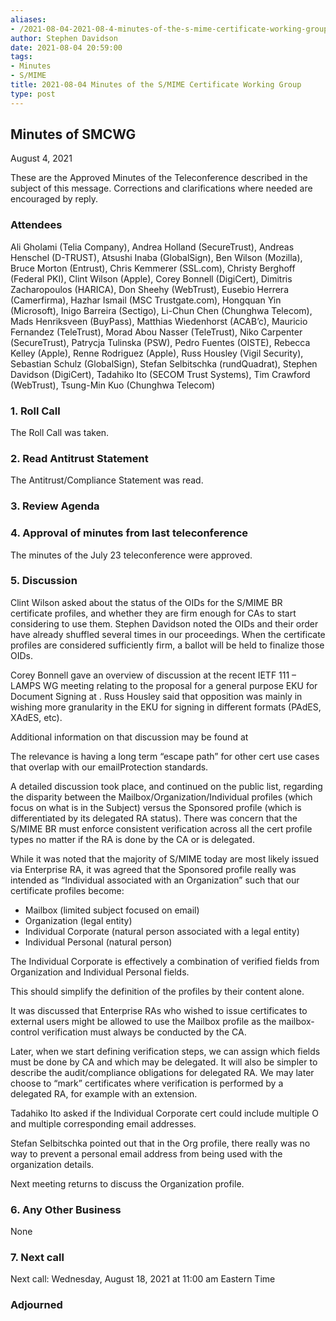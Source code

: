 ```yaml
---
aliases:
- /2021-08-04-2021-08-4-minutes-of-the-s-mime-certificate-working-group/
author: Stephen Davidson
date: 2021-08-04 20:59:00
tags:
- Minutes
- S/MIME
title: 2021-08-04 Minutes of the S/MIME Certificate Working Group
type: post
---
```


## Minutes of SMCWG 

August 4, 2021

These are the Approved Minutes of the Teleconference described in the subject of this message. Corrections and clarifications where needed are encouraged by reply.

### Attendees 

Ali Gholami (Telia Company), Andrea Holland (SecureTrust), Andreas Henschel (D-TRUST), Atsushi Inaba (GlobalSign), Ben Wilson (Mozilla), Bruce Morton (Entrust), Chris Kemmerer (SSL.com), Christy Berghoff (Federal PKI), Clint Wilson (Apple), Corey Bonnell (DigiCert), Dimitris Zacharopoulos (HARICA), Don Sheehy (WebTrust), Eusebio Herrera (Camerfirma), Hazhar Ismail (MSC Trustgate.com), Hongquan Yin (Microsoft), Inigo Barreira (Sectigo), Li-Chun Chen (Chunghwa Telecom), Mads Henriksveen (BuyPass), Matthias Wiedenhorst (ACAB’c), Mauricio Fernandez (TeleTrust), Morad Abou Nasser (TeleTrust), Niko Carpenter (SecureTrust), Patrycja Tulinska (PSW), Pedro Fuentes (OISTE), Rebecca Kelley (Apple), Renne Rodriguez (Apple), Russ Housley (Vigil Security), Sebastian Schulz (GlobalSign), Stefan Selbitschka (rundQuadrat), Stephen Davidson (DigiCert), Tadahiko Ito (SECOM Trust Systems), Tim Crawford (WebTrust), Tsung-Min Kuo (Chunghwa Telecom)

### 1. Roll Call 

The Roll Call was taken.

### 2. Read Antitrust Statement 

The Antitrust/Compliance Statement was read.

### 3. Review Agenda 

### 4. Approval of minutes from last teleconference 

The minutes of the July 23 teleconference were approved.

### 5. Discussion 

Clint Wilson asked about the status of the OIDs for the S/MIME BR certificate profiles, and whether they are firm enough for CAs to start considering to use them. Stephen Davidson noted the OIDs and their order have already shuffled several times in our proceedings. When the certificate profiles are considered sufficiently firm, a ballot will be held to finalize those OIDs.

Corey Bonnell gave an overview of discussion at the recent IETF 111 – LAMPS WG meeting relating to the proposal for a general purpose EKU for Document Signing at . Russ Housley said that opposition was mainly in wishing more granularity in the EKU for signing in different formats (PAdES, XAdES, etc).

Additional information on that discussion may be found at

The relevance is having a long term “escape path” for other cert use cases that overlap with our emailProtection standards.

A detailed discussion took place, and continued on the public list, regarding the disparity between the Mailbox/Organization/Individual profiles (which focus on what is in the Subject) versus the Sponsored profile (which is differentiated by its delegated RA status). There was concern that the S/MIME BR must enforce consistent verification across all the cert profile types no matter if the RA is done by the CA or is delegated.

While it was noted that the majority of S/MIME today are most likely issued via Enterprise RA, it was agreed that the Sponsored profile really was intended as “Individual associated with an Organization” such that our certificate profiles become:

- Mailbox (limited subject focused on email)
- Organization (legal entity)
- Individual Corporate (natural person associated with a legal entity)
- Individual Personal (natural person)

The Individual Corporate is effectively a combination of verified fields from Organization and Individual Personal fields.

This should simplify the definition of the profiles by their content alone.

It was discussed that Enterprise RAs who wished to issue certificates to external users might be allowed to use the Mailbox profile as the mailbox-control verification must always be conducted by the CA.

Later, when we start defining verification steps, we can assign which fields must be done by CA and which may be delegated. It will also be simpler to describe the audit/compliance obligations for delegated RA. We may later choose to “mark” certificates where verification is performed by a delegated RA, for example with an extension.

Tadahiko Ito asked if the Individual Corporate cert could include multiple O and multiple corresponding email addresses.

Stefan Selbitschka pointed out that in the Org profile, there really was no way to prevent a personal email address from being used with the organization details.

Next meeting returns to discuss the Organization profile.

### 6. Any Other Business 

None

### 7. Next call 

Next call: Wednesday, August 18, 2021 at 11:00 am Eastern Time

### Adjourned
